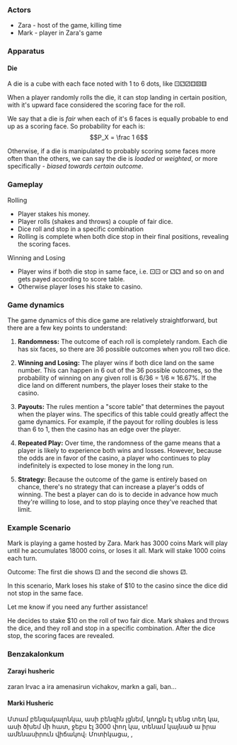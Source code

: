 ### Actors
- Zara - host of the game, killing time
- Mark - player in Zara's game

### Apparatus

#### Die

A die is a cube with each face noted with 1 to 6 dots, like ⚀⚁⚂⚃⚄⚅

When a player randomly rolls the die, it can stop landing in certain position, with it's upward face considered the scoring face for the roll.

We say that a die is *fair* when each of it's 6 faces is equally probable to end up as a scoring face. So probability for each is: $$P_X = \frac 1 6$$

Otherwise, if a die is manipulated to probably scoring some faces more often than the others, we can say the die is *loaded* or *weighted*, or more specifically - *biased towards certain outcome*.

### Gameplay

Rolling
- Player stakes his money.
- Player rolls (shakes and throws) a couple of fair dice.
- Dice roll and stop in a specific combination
- Rolling is complete when both dice stop in their final positions, revealing the scoring faces.

Winning and Losing
- Player wins if both die stop in same face, i.e. ⚀⚀ or ⚁⚁ and so on and gets payed according to score table.
- Otherwise player loses his stake to casino.

### Game dynamics

The game dynamics of this dice game are relatively straightforward, but there are a few key points to understand:

1. **Randomness:** The outcome of each roll is completely random. Each die has six faces, so there are 36 possible outcomes when you roll two dice.

2. **Winning and Losing:** The player wins if both dice land on the same number. This can happen in 6 out of the 36 possible outcomes, so the probability of winning on any given roll is 6/36 = 1/6 ≈ 16.67%. If the dice land on different numbers, the player loses their stake to the casino.

3. **Payouts:** The rules mention a "score table" that determines the payout when the player wins. The specifics of this table could greatly affect the game dynamics. For example, if the payout for rolling doubles is less than 6 to 1, then the casino has an edge over the player.

4. **Repeated Play:** Over time, the randomness of the game means that a player is likely to experience both wins and losses. However, because the odds are in favor of the casino, a player who continues to play indefinitely is expected to lose money in the long run.

5. **Strategy:** Because the outcome of the game is entirely based on chance, there's no strategy that can increase a player's odds of winning. The best a player can do is to decide in advance how much they're willing to lose, and to stop playing once they've reached that limit.


### Example Scenario

Mark is playing a game hosted by Zara.
Mark has 3000 coins
Mark will play until he accumulates 18000 coins, or loses it all.
Mark will stake 1000 coins each turn.


Outcome: The first die shows ⚀ and the second die shows ⚂.

In this scenario, Mark loses his stake of $10 to the casino since the dice did not stop in the same face.

Let me know if you need any further assistance!


He decides to stake $10 on the roll of two fair dice. Mark shakes and throws the dice, and they roll and stop in a specific combination. After the dice stop, the scoring faces are revealed.

### Benzakalonkum

#### Zarayi husheric

zaran lrvac a ira amenasirun vichakov, markn a gali, ban...

#### Marki Husheric

Մտամ բենզակալոնկա, ասի բենզին լցնեմ, կողքն էլ սենց տեղ կա, ասի ծխեմ մի հատ, ջեբս էլ 3000 փող կա, տենամ կայնած ա իրա ամենասիրուն վիճակով։ Մոտիկացա, ,
